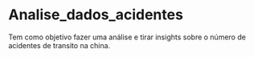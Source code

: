 # Analise_dados_acidentes
Tem como objetivo fazer uma análise e tirar insights sobre o número de acidentes de transito na china. 
